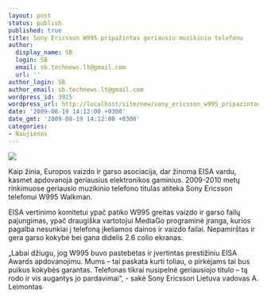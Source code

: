 ```yaml
---
layout: post
status: publish
published: true
title: Sony Ericsson W995 pripažintas geriausiu muzikiniu telefonu
author:
  display_name: SB
  login: SB
  email: sb.technews.lt@gmail.com
  url: ''
author_login: SB
author_email: sb.technews.lt@gmail.com
wordpress_id: 3925
wordpress_url: http://localhost/site/new/sony_ericsson_w995_pripazintas_geriausiu_muzikiniu_telefonu/
date: '2009-08-19 14:12:00 +0300'
date_gmt: '2009-08-19 14:12:00 +0300'
categories:
- Naujienos
---
```

<div class="imgright"><img src="http://tbn1.google.com/images?q=tbn:uN4ZDdQiYDQUxM:http://www.mobilephoneonly.co.uk/phonereviews/upload/sony-ericsson-w995-walkman-phone-1.jpg"  /></div>
<p>Kaip žinia, Europos vaizdo ir garso asociacija, dar žinoma EISA vardu, kasmet apdovanoja geriausius elektronikos gaminius. 2009-2010 metų rinkimuose geriausio muzikinio telefono titulas atiteka Sony Ericsson telefonui W995 Walkman.</p>
<p>EISA vertinimo komitetui ypač patiko W995 greitas vaizdo ir garso failų pajungimas, ypač draugiška vartotojui MediaGo programinė įranga, kurios pagalba nesunkiai į telefoną įkeliamos dainos ir vaizdo failai. Nepamirštas ir gera garso kokybė bei gana didelis 2.6 colio ekranas.</p>
<p>„Labai džiugu, jog W995 buvo pastebėtas ir įvertintas prestižiniu EISA Awards apdovanojimu. Mums – tai paskata kurti toliau, o pirkėjams tai bus puikus kokybės garantas. Telefonas tikrai nusipelnė geriausiojo titulo – tą rodo ir vis augantys jo pardavimai“, - sakė Sony Ericsson Lietuva vadovas A. Leimontas<br /></p>
